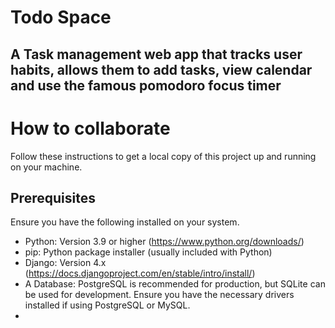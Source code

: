 # Todo Space

## A Task management web app that tracks user habits, allows them to add tasks, view calendar and use the famous pomodoro focus timer







# How to collaborate
Follow these instructions to get a local copy of this project up and running on your machine.

## Prerequisites
Ensure you have the following installed on your system.

- Python: Version 3.9 or higher (https://www.python.org/downloads/)
- pip: Python package installer (usually included with Python)
- Django: Version 4.x (https://docs.djangoproject.com/en/stable/intro/install/)
- A Database: PostgreSQL is recommended for production, but SQLite can be used for development. Ensure you have the necessary drivers installed if using PostgreSQL or MySQL.
- 
